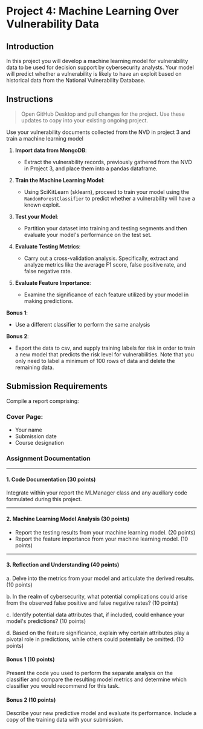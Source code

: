# Project 4: Machine Learning Over Vulnerability Data

## Introduction

In this project you will develop a machine learning model for vulnerability data to be used for decision support 
by cybersecurity analysts. Your model will predict whether a vulnerability is likely to have an exploit based on 
historical data from the National Vulnerability Database.

## Instructions
> Open GitHub Desktop and pull changes for the project. Use these updates to copy into your existing ongoing project.

Use your vulnerability documents collected from the NVD in project 3 and train a machine learning model 

1. **Import data from MongoDB**: 
   - Extract the vulnerability records, previously gathered from the NVD in Project 3, and place them into a pandas dataframe.

2. **Train the Machine Learning Model**: 
   - Using SciKitLearn (sklearn), proceed to train your model using the `RandomForestClassifier` to predict whether a vulnerability will have a known exploit.

3. **Test your Model**: 
   - Partition your dataset into training and testing segments and then evaluate your model's performance on the test set.

4. **Evaluate Testing Metrics**:
   - Carry out a cross-validation analysis. Specifically, extract and analyze metrics like the average F1 score, false positive rate, and false negative rate.

5. **Evaluate Feature Importance**:
   - Examine the significance of each feature utilized by your model in making predictions.


**Bonus 1**:
   - Use a different classifier to perform the same analysis

**Bonus 2**:
   - Export the data to csv, and supply training labels for risk in order to train a new model that predicts the risk 
level for vulnerabilities. Note that you only need to label a minimum of 100 rows of data and delete the remaining data.

## Submission Requirements

Compile a report comprising:

### **Cover Page**: 
  - Your name
  - Submission date
  - Course designation

### **Assignment Documentation**

---

#### 1. Code Documentation (30 points)

Integrate within your report the MLManager class and any auxiliary code formulated during this project.

---

#### 2. Machine Learning Model Analysis (30 points)

   - Report the testing results from your machine learning model. (20 points)
   - Report the feature importance from your machine learning model. (10 points)

---

#### 3. Reflection and Understanding (40 points)

a. Delve into the metrics from your model and articulate the derived results. (10 points)

b. In the realm of cybersecurity, what potential complications could arise from the observed false positive and false negative rates? (10 points)

c. Identify potential data attributes that, if included, could enhance your model's predictions? (10 points)

d. Based on the feature significance, explain why certain attributes play a pivotal role in predictions, while others could potentially be omitted. (10 points)

#### Bonus 1 (10 points)
Present the code you used to perform the separate analysis on the classifier and compare the resulting model metrics and determine which classifier you would recommend for this task.

#### Bonus 2 (10 points)
Describe your new predictive model and evaluate its performance. Include a copy of the training data with your submission.
